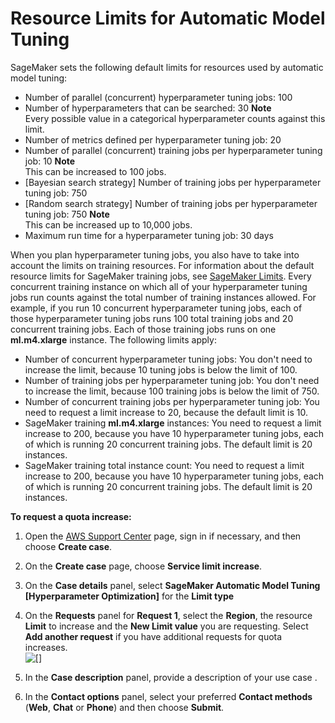 # Resource Limits for Automatic Model Tuning<a name="automatic-model-tuning-limits"></a>

SageMaker sets the following default limits for resources used by automatic model tuning:
+ Number of parallel \(concurrent\) hyperparameter tuning jobs: 100
+ Number of hyperparameters that can be searched: 30
**Note**  
Every possible value in a categorical hyperparameter counts against this limit\.
+ Number of metrics defined per hyperparameter tuning job: 20
+ Number of parallel \(concurrent\) training jobs per hyperparameter tuning job: 10
**Note**  
This can be increased to 100 jobs\.
+ \[Bayesian search strategy\] Number of training jobs per hyperparameter tuning job: 750
+ \[Random search strategy\] Number of training jobs per hyperparameter tuning job: 750
**Note**  
This can be increased up to 10,000 jobs\.
+ Maximum run time for a hyperparameter tuning job: 30 days

When you plan hyperparameter tuning jobs, you also have to take into account the limits on training resources\. For information about the default resource limits for SageMaker training jobs, see [SageMaker Limits](https://docs.aws.amazon.com/general/latest/gr/aws_service_limits.html#limits_sagemaker)\. Every concurrent training instance on which all of your hyperparameter tuning jobs run counts against the total number of training instances allowed\. For example, if you run 10 concurrent hyperparameter tuning jobs, each of those hyperparameter tuning jobs runs 100 total training jobs and 20 concurrent training jobs\. Each of those training jobs runs on one **ml\.m4\.xlarge** instance\. The following limits apply: 
+ Number of concurrent hyperparameter tuning jobs: You don't need to increase the limit, because 10 tuning jobs is below the limit of 100\.
+ Number of training jobs per hyperparameter tuning job: You don't need to increase the limit, because 100 training jobs is below the limit of 750\.
+ Number of concurrent training jobs per hyperparameter tuning job: You need to request a limit increase to 20, because the default limit is 10\.
+ SageMaker training **ml\.m4\.xlarge** instances: You need to request a limit increase to 200, because you have 10 hyperparameter tuning jobs, each of which is running 20 concurrent training jobs\. The default limit is 20 instances\.
+ SageMaker training total instance count: You need to request a limit increase to 200, because you have 10 hyperparameter tuning jobs, each of which is running 20 concurrent training jobs\. The default limit is 20 instances\.

**To request a quota increase:**

1. Open the [AWS Support Center](https://console.aws.amazon.com/support/home#/) page, sign in if necessary, and then choose **Create case**\. 

1. On the **Create case** page, choose **Service limit increase**\.

1. On the **Case details** panel, select **SageMaker Automatic Model Tuning \[Hyperparameter Optimization\]** for the **Limit type** 

1. On the **Requests** panel for **Request 1**, select the **Region**, the resource **Limit** to increase and the **New Limit value** you are requesting\. Select **Add another request** if you have additional requests for quota increases\.  
![\[\]](http://docs.aws.amazon.com/sagemaker/latest/dg/images/hpo/hpo-quotas-service-linit-increase-request.PNG)

1. In the **Case description** panel, provide a description of your use case \.

1. In the **Contact options** panel, select your preferred **Contact methods** \(**Web**, **Chat** or **Phone**\) and then choose **Submit**\. 